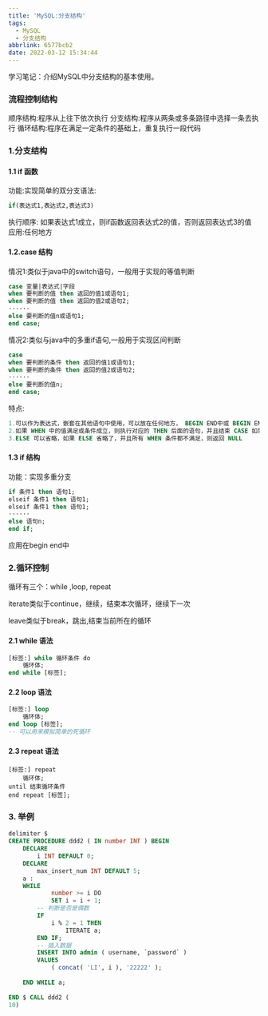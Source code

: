 ```yaml
---
title: 'MySQL:分支结构'
tags:
  - MySQL
  - 分支结构
abbrlink: 6577bcb2
date: 2022-03-12 15:34:44
---
```


学习笔记：介绍MySQL中分支结构的基本使用。

<!--more-->

### 流程控制结构

顺序结构:程序从上往下依次执行
分支结构:程序从两条或多条路径中选择一条去执行
循环结构:程序在满足一定条件的基础上，重复执行一段代码

### 1.分支结构

#### 1.1 if 函数

功能:实现简单的双分支语法:

```sql
if(表达式1,表达式2,表达式3)
```

执行顺序:
如果表达式1成立，则if函数返回表达式2的值，否则返回表达式3的值
应用:任何地方

#### 1.2.case 结构

情况1:类似于java中的switch语句，一般用于实现的等值判断

```sql
case 变量|表达式|字段
when 要判断的值 then 返回的值1或语句1;
when 要判断的值 then 返回的值2或语句2;
······
else 要判断的值n或语句1;
end case;
```

情况2:类似与java中的多重if语句,一般用于实现区间判断

```sql
case 
when 要判断的条件 then 返回的值1或语句1;
when 要判断的条件 then 返回的值2或语句2;
······
else 要判断的值n;
end case;
```

特点:

````sql
1.可以作为表达式，嵌套在其他语句中使用，可以放在任何地方， BEGIN END中或 BEGIN END的外面可以作为独立的语句去使用，只能放在 BEGIN END中.
2.如果 WHEN 中的值满足或条件成立，则执行对应的 THEN 后面的语句，并且结束 CASE 如果都不满足，则执行 ELSE 中的语句或值
3.ELSE 可以省略，如果 ELSE 省略了，并且所有 WHEN 条件都不满足，则返回 NULL
````

#### 1.3 if 结构

功能：实现多重分支

```sql
if 条件1 then 语句1;
elseif 条件1 then 语句1;
elseif 条件1 then 语句1;
······
else 语句n;
end if;
```

应用在begin end中

### 2.循环控制

循环有三个：while ,loop, repeat

iterate类似于continue，继续，结束本次循环，继续下一次

leave类似于break，跳出,结束当前所在的循环

#### 2.1 while 语法

```sql
[标签:] while 循环条件 do
	循环体;
end while [标签];
```

#### 2.2 loop 语法

```sql
[标签:] loop 
	循环体;
end loop [标签];
-- 可以用来模拟简单的死循环
```

#### 2.3 repeat 语法

```mysql
[标签:] repeat
	循环体;
until 结束循环条件
end repeat [标签];
```

### 3. 举例

```sql
delimiter $
CREATE PROCEDURE ddd2 ( IN number INT ) BEGIN
	DECLARE
		i INT DEFAULT 0;
	DECLARE
		max_insert_num INT DEFAULT 5;
	a :
	WHILE
			number >= i DO
			SET i = i + 1;
		-- 判断是否是偶数
		IF
			i % 2 = 1 THEN
				ITERATE a;
		END IF;
		-- 插入数据
		INSERT INTO admin ( username, `password` )
		VALUES
			( concat( 'LI', i ), '22222' );
		
	END WHILE a;
	
END $ CALL ddd2 (
10)
```
